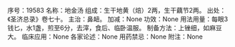 序号：19583
名称：地金汤
组成：生干地黄（焙）2两，生干藕节2两。
出处：《圣济总录》卷七十。
主治：鼻衄。
加减：None
功效：None
用法用量：每眼3钱匕，水1盏，煎至6分，去滓，食后、临卧温服。
制备方法：上锉细，如麻豆大。
临床应用：None
各家论述：None
用药禁忌：None
附注：None
